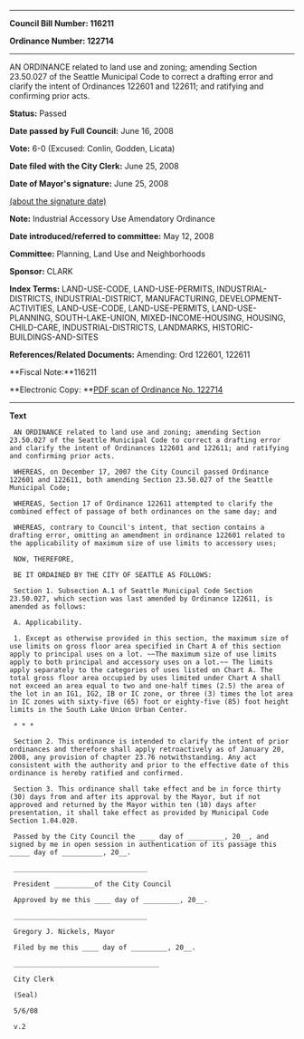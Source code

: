 

********

**Council Bill Number: 116211**
   
**Ordinance Number: 122714**
********

 AN ORDINANCE related to land use and zoning; amending Section 23.50.027 of the Seattle Municipal Code to correct a drafting error and clarify the intent of Ordinances 122601 and 122611; and ratifying and confirming prior acts.

**Status:** Passed
   
**Date passed by Full Council:** June 16, 2008
   
**Vote:** 6-0 (Excused: Conlin, Godden, Licata)
   
**Date filed with the City Clerk:** June 25, 2008
   
**Date of Mayor's signature:** June 25, 2008
   
[(about the signature date)](/~public/approvaldate.htm)
   
   
**Note:** Industrial Accessory Use Amendatory Ordinance

   
**Date introduced/referred to committee:** May 12, 2008
   
**Committee:** Planning, Land Use and Neighborhoods
   
**Sponsor:** CLARK
   
   
**Index Terms:** LAND-USE-CODE, LAND-USE-PERMITS, INDUSTRIAL-DISTRICTS, INDUSTRIAL-DISTRICT, MANUFACTURING, DEVELOPMENT-ACTIVITIES, LAND-USE-CODE, LAND-USE-PERMITS, LAND-USE-PLANNING, SOUTH-LAKE-UNION, MIXED-INCOME-HOUSING, HOUSING, CHILD-CARE, INDUSTRIAL-DISTRICTS, LANDMARKS, HISTORIC-BUILDINGS-AND-SITES

**References/Related Documents:** Amending: Ord 122601, 122611

**Fiscal Note:**116211

**Electronic Copy: **[PDF scan of Ordinance No. 122714](/~archives/Ordinances/Ord_122714.pdf)

********

**Text**
   
```
 AN ORDINANCE related to land use and zoning; amending Section 23.50.027 of the Seattle Municipal Code to correct a drafting error and clarify the intent of Ordinances 122601 and 122611; and ratifying and confirming prior acts.

 WHEREAS, on December 17, 2007 the City Council passed Ordinance 122601 and 122611, both amending Section 23.50.027 of the Seattle Municipal Code;

 WHEREAS, Section 17 of Ordinance 122611 attempted to clarify the combined effect of passage of both ordinances on the same day; and

 WHEREAS, contrary to Council's intent, that section contains a drafting error, omitting an amendment in ordinance 122601 related to the applicability of maximum size of use limits to accessory uses;

 NOW, THEREFORE,

 BE IT ORDAINED BY THE CITY OF SEATTLE AS FOLLOWS:

 Section 1. Subsection A.1 of Seattle Municipal Code Section 23.50.027, which section was last amended by Ordinance 122611, is amended as follows:

 A. Applicability.

 1. Except as otherwise provided in this section, the maximum size of use limits on gross floor area specified in Chart A of this section apply to principal uses on a lot. ~~The maximum size of use limits apply to both principal and accessory uses on a lot.~~ The limits apply separately to the categories of uses listed on Chart A. The total gross floor area occupied by uses limited under Chart A shall not exceed an area equal to two and one-half times (2.5) the area of the lot in an IG1, IG2, IB or IC zone, or three (3) times the lot area in IC zones with sixty-five (65) foot or eighty-five (85) foot height limits in the South Lake Union Urban Center.

 * * *

 Section 2. This ordinance is intended to clarify the intent of prior ordinances and therefore shall apply retroactively as of January 20, 2008, any provision of chapter 23.76 notwithstanding. Any act consistent with the authority and prior to the effective date of this ordinance is hereby ratified and confirmed.

 Section 3. This ordinance shall take effect and be in force thirty (30) days from and after its approval by the Mayor, but if not approved and returned by the Mayor within ten (10) days after presentation, it shall take effect as provided by Municipal Code Section 1.04.020.

 Passed by the City Council the ____ day of _________, 20__, and signed by me in open session in authentication of its passage this _____ day of __________, 20__.

 _________________________________

 President __________of the City Council

 Approved by me this ____ day of _________, 20__.

 _________________________________

 Gregory J. Nickels, Mayor

 Filed by me this ____ day of _________, 20__.

 ____________________________________

 City Clerk

 (Seal)

 5/6/08

 v.2

```
